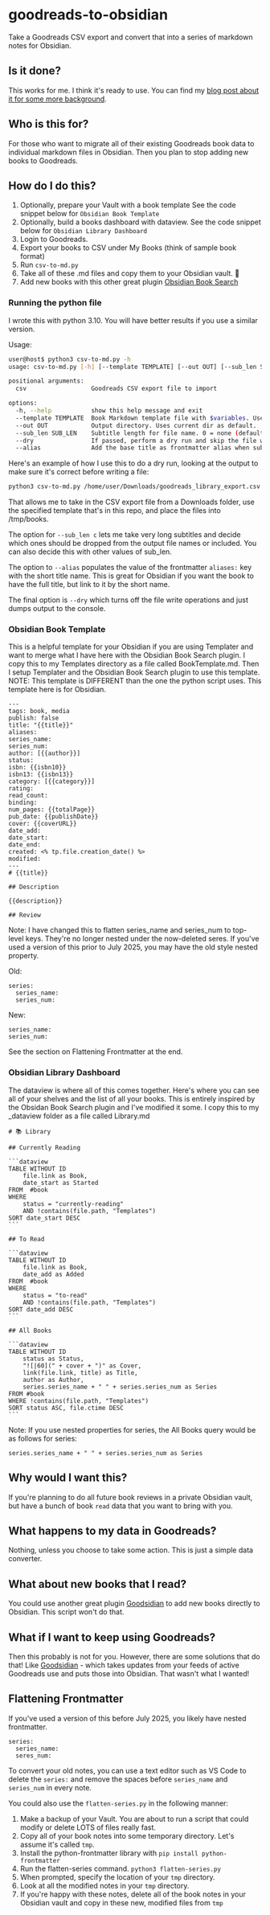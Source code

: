 # goodreads-to-obsidian
Take a Goodreads CSV export and convert that into a series of markdown notes for Obsidian.

## Is it done?
This works for me. I think it's ready to use. You can find my [blog post about it for some more background](https://bbbburns.com/blog/2023/06/converting-from-goodreads-to-obsidian/).

## Who is this for?
For those who want to migrate all of their existing Goodreads book data to individual markdown files in Obsidian. Then you plan to stop adding new books to Goodreads.

## How do I do this?
1. Optionally, prepare your Vault with a book template See the code snippet below for `Obsidian Book Template`
2. Optionally, build a books dashboard with dataview. See the code snippet below for `Obsidian Library Dashboard`
3. Login to Goodreads.
4. Export your books to CSV under My Books (think of sample book format)
6. Run `csv-to-md.py` 
7. Take all of these .md files and copy them to your Obsidian vault. :tada:
8. Add new books with this other great plugin [Obsidian Book Search](https://github.com/anpigon/obsidian-book-search-plugin)

### Running the python file

I wrote this with python 3.10. You will have better results if you use a similar version.

Usage:

```bash
user@host$ python3 csv-to-md.py -h
usage: csv-to-md.py [-h] [--template TEMPLATE] [--out OUT] [--sub_len SUB_LEN] [--dry] [--alias] csv

positional arguments:
  csv                  Goodreads CSV export file to import

options:
  -h, --help           show this help message and exit
  --template TEMPLATE  Book Markdown template file with $variables. Uses book.md.Template by default.
  --out OUT            Output directory. Uses current dir as default.
  --sub_len SUB_LEN    Subtitle length for file name. 0 = none (default). a = ALL subtitle words. 1+ = num words long. c = custom
  --dry                If passed, perform a dry run and skip the file write steps.
  --alias              Add the base title as frontmatter alias when subtitle exists.
```

Here's an example of how I use this to do a dry run, looking at the output to make sure it's correct before writing a file:

```bash
python3 csv-to-md.py /home/user/Downloads/goodreads_library_export.csv --template book.md.Template --out /tmp/books --sub_len c --alias --dry
```

That allows me to take in the CSV export file from a Downloads folder, use the specified template that's in this repo, and place the files into /tmp/books.

The option for `--sub_len c` lets me take very long subtitles and decide which ones should be dropped from the output file names or included. You can also decide this with other values of sub_len.

The option to `--alias` populates the value of the frontmatter `aliases:` key with the short title name. This is great for Obsidian if you want the book to have the full title, but link to it by the short name.

The final option is `--dry` which turns off the file write operations and just dumps output to the console.

### Obsidian Book Template

This is a helpful template for your Obsidian if you are using Templater and want to merge what I have here with the Obsidian Book Search plugin. I copy this to my Templates directory as a file called BookTemplate.md. Then I setup Templater and the Obsidian Book Search plugin to use this template. NOTE: This template is DIFFERENT than the one the python script uses. This template here is for Obsidian.

```
---
tags: book, media
publish: false
title: "{{title}}"
aliases:
series_name: 
series_num: 
author: [{{author}}]
status: 
isbn: {{isbn10}}
isbn13: {{isbn13}}
category: [{{category}}]
rating:
read_count:
binding:
num_pages: {{totalPage}}
pub_date: {{publishDate}}
cover: {{coverURL}}
date_add:
date_start:
date_end:
created: <% tp.file.creation_date() %>
modified:
---
# {{title}}

## Description

{{description}}

## Review
```

Note: I have changed this to flatten series_name and series_num to top-level keys. They're no longer nested under the now-deleted seres. If you've used a version of this prior to July 2025, you may have the old style nested property.

Old:

```
series:
  series_name:
  series_num:
```

New:

```
series_name:
series_num:
```

See the section on Flattening Frontmatter at the end.

### Obsidian Library Dashboard

The dataview is where all of this comes together. Here's where you can see all of your shelves and the list of all your books. This is entirely inspired by the Obsidan Book Search plugin and I've modified it some. I copy this to my _dataview folder as a file called Library.md

````
# 📚 Library

## Currently Reading

```dataview
TABLE WITHOUT ID
	file.link as Book,
	date_start as Started
FROM  #book
WHERE 
	status = "currently-reading" 
	AND !contains(file.path, "Templates")
SORT date_start DESC
```

## To Read

```dataview
TABLE WITHOUT ID
	file.link as Book,
	date_add as Added
FROM  #book
WHERE 
	status = "to-read" 
	AND !contains(file.path, "Templates")
SORT date_add DESC
```

## All Books

```dataview
TABLE WITHOUT ID
	status as Status,
	"![|60](" + cover + ")" as Cover,
	link(file.link, title) as Title,
	author as Author,
	series.series_name + " " + series.series_num as Series
FROM #book
WHERE !contains(file.path, "Templates")
SORT status ASC, file.ctime DESC
```
````

Note: If you use nested properties for series, the All Books query would be as follows for series:

```
series.series_name + " " + series.series_num as Series
```

## Why would I want this?
If you're planning to do all future book reviews in a private Obsidian vault, but have a bunch of book `read` data that you want to bring with you.

## What happens to my data in Goodreads?
Nothing, unless you choose to take some action. This is just a simple data converter.

## What about new books that I read?
You could use another great plugin [Goodsidian](https://github.com/selfire1/goodsidian) to add new books directly to Obsidian. This script won't do that.

## What if I want to keep using Goodreads?
Then this probably is not for you. However, there are some solutions that do that! Like [Goodsidian](https://github.com/selfire1/goodsidian) - which takes updates from your feeds of active Goodreads use and puts those into Obsidian. That wasn't what I wanted!

## Flattening Frontmatter

If you've used a version of this before July 2025, you likely have nested frontmatter.

```
series:
  series_name:
  seres_num:
```

To convert your old notes, you can use a text editor such as VS Code to delete the `series:` and remove the spaces before `series_name` and `series_num` in every note.

You could also use the `flatten-series.py` in the following manner:

1. Make a backup of your Vault. You are about to run a script that could modify or delete LOTS of files really fast.
2. Copy all of your book notes into some temporary directory. Let's assume it's called `tmp`.
3. Install the python-frontmatter library with `pip install python-frontmatter`
4. Run the flatten-series command. `python3 flatten-series.py`
  1. When prompted, specify the location of your `tmp` directory.
5. Look at all the modified notes in your `tmp` directory.
6. If you're happy with these notes, delete all of the book notes in your Obsidian vault and copy in these new, modified files from `tmp`